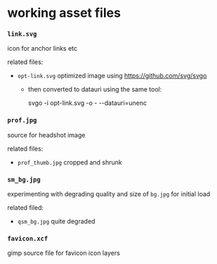 working asset files
====

### `link.svg`

icon for anchor links etc

related files:

- `opt-link.svg` optimized image using <https://github.com/svg/svgo>
    - then converted to datauri using the same tool:

        svgo -i opt-link.svg -o - --datauri=unenc

### `prof.jpg`

source for headshot image

related files:

- `prof_thumb.jpg` cropped and shrunk

### `sm_bg.jpg`

experimenting with degrading quality and size of `bg.jpg` for initial load

related filed:

- `qsm_bg.jpg` quite degraded

### `favicon.xcf`

gimp source file for favicon icon layers

